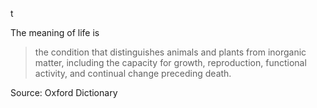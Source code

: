 t<!--
.. title: What Is The Meaning Of Life?
.. slug: the-meaning-of-life
.. date: 2016-12-25 18:29:23 UTC
.. tags: life, featured
.. category: entertainment
.. link:
.. description: Have you ever wondered what is the meaning of life? Then you will find answer for it here.
.. type: text
-->


The meaning of life is

<blockquote cite="https://en.oxforddictionaries.com/definition/life">

the condition that distinguishes animals and plants from inorganic matter, including the capacity for growth, reproduction, functional activity, and continual change preceding death.

</blockquote>

Source: Oxford Dictionary
